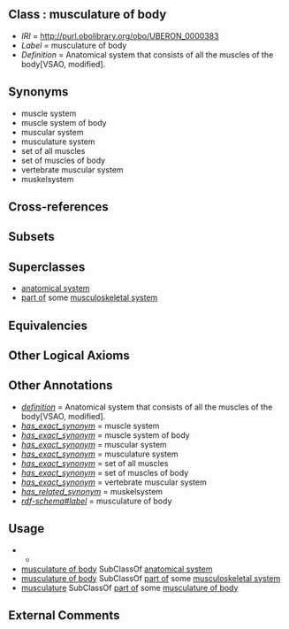 
## Class : musculature of body

 * *IRI* = http://purl.obolibrary.org/obo/UBERON_0000383
 * *Label* = musculature of body
 * *Definition* = Anatomical system that consists of all the muscles of the body[VSAO, modified].

## Synonyms

 * muscle system
 * muscle system of body
 * muscular system
 * musculature system
 * set of all muscles
 * set of muscles of body
 * vertebrate muscular system
 * muskelsystem

## Cross-references


## Subsets


## Superclasses

 * [anatomical system](../../UBERON/67/UBERON_0000467.md)
 * [part of](../../BFO/50/BFO_0000050.md) some [musculoskeletal system](../../UBERON/04/UBERON_0002204.md)

## Equivalencies


## Other Logical Axioms


## Other Annotations

 * *[definition](../../IAO/15/IAO_0000115.md)* = Anatomical system that consists of all the muscles of the body[VSAO, modified].
 * *[has_exact_synonym](../../ym/oboInOwl#hasExactSynonym.md)* = muscle system
 * *[has_exact_synonym](../../ym/oboInOwl#hasExactSynonym.md)* = muscle system of body
 * *[has_exact_synonym](../../ym/oboInOwl#hasExactSynonym.md)* = muscular system
 * *[has_exact_synonym](../../ym/oboInOwl#hasExactSynonym.md)* = musculature system
 * *[has_exact_synonym](../../ym/oboInOwl#hasExactSynonym.md)* = set of all muscles
 * *[has_exact_synonym](../../ym/oboInOwl#hasExactSynonym.md)* = set of muscles of body
 * *[has_exact_synonym](../../ym/oboInOwl#hasExactSynonym.md)* = vertebrate muscular system
 * *[has_related_synonym](../../ym/oboInOwl#hasRelatedSynonym.md)* = muskelsystem
 * *[rdf-schema#label](../../el/rdf-schema#label.md)* = musculature of body

## Usage

 * -
 * [musculature of body](../../UBERON/83/UBERON_0000383.md) SubClassOf [anatomical system](../../UBERON/67/UBERON_0000467.md)
 * [musculature of body](../../UBERON/83/UBERON_0000383.md) SubClassOf [part of](../../BFO/50/BFO_0000050.md) some [musculoskeletal system](../../UBERON/04/UBERON_0002204.md)
 * [musculature](../../UBERON/15/UBERON_0001015.md) SubClassOf [part of](../../BFO/50/BFO_0000050.md) some [musculature of body](../../UBERON/83/UBERON_0000383.md)

## External Comments


